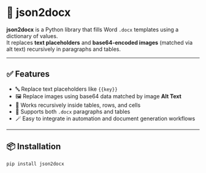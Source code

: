 # 📝 json2docx

**json2docx** is a Python library that fills Word `.docx` templates using a dictionary of values.  
It replaces **text placeholders** and **base64-encoded images** (matched via alt text) recursively in paragraphs and tables.

---

## ✅ Features

- 🔤 Replace text placeholders like `{{key}}`
- 🖼 Replace images using base64 data matched by image **Alt Text**
- 🔁 Works recursively inside tables, rows, and cells
- 📄 Supports both `.docx` paragraphs and tables
- 🪄 Easy to integrate in automation and document generation workflows

---

## 📦 Installation

```bash
pip install json2docx
```

